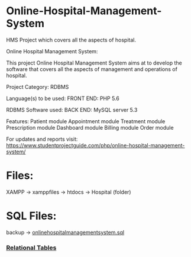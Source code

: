 # Online-Hospital-Management-System
HMS Project which covers all the aspects of hospital.

Online Hospital Management System:

This project Online Hospital Management System aims at to develop the software that covers all the aspects of management and operations of hospital.

Project Category:    RDBMS

Language(s) to be used: FRONT END: PHP 5.6

RDBMS Software used:    BACK END: MySQL server 5.3

Features:
Patient module
Appointment module
Treatment module
Prescription module
Dashboard module
Billing module
Order module

For updates and reports visit: https://www.studentprojectguide.com/php/online-hospital-management-system/



# Files:
XAMPP -> xamppfiles -> htdocs -> Hospital (folder)

# SQL Files:
backup -> [onlinehospitalmanagementsystem.sql](https://github.com/atindra305/HMS_Web/blob/main/backup/onlinehospitalmanagementsystem.sql)

### [Relational Tables](https://github.com/atindra305/HMS_Web/blob/main/Relational%20Table.pdf)
